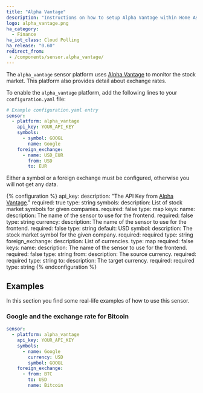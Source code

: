 ```yaml
---
title: "Alpha Vantage"
description: "Instructions on how to setup Alpha Vantage within Home Assistant."
logo: alpha_vantage.png
ha_category:
  - Finance
ha_iot_class: Cloud Polling
ha_release: "0.60"
redirect_from:
 - /components/sensor.alpha_vantage/
---
```


The `alpha_vantage` sensor platform uses [Alpha Vantage](https://www.alphavantage.co) to monitor the stock market. This platform also provides detail about exchange rates.

To enable the `alpha_vantage` platform, add the following lines to your `configuration.yaml` file:

```yaml
# Example configuration.yaml entry
sensor:
  - platform: alpha_vantage
    api_key: YOUR_API_KEY
    symbols:
      - symbol: GOOGL
        name: Google
    foreign_exchange:
      - name: USD_EUR
        from: USD
        to: EUR
```

Either a symbol or a foreign exchange must be configured, otherwise you will not get any data.

{% configuration %}
api_key:
  description: "The API Key from [Alpha Vantage](https://www.alphavantage.co)."
  required: true
  type: string
symbols:
  description: List of stock market symbols for given companies.
  required: false
  type: map
  keys:
    name:
      description: The name of the sensor to use for the frontend.
      required: false
      type: string
    currency:
      description: The name of the sensor to use for the frontend.
      required: false
      type: string
      default: USD
    symbol:
      description: The stock market symbol for the given company.
      required: required
      type: string
foreign_exchange:
  description: List of currencies.
  type: map
  required: false
  keys:
    name:
      description: The name of the sensor to use for the frontend.
      required: false
      type: string
    from:
      description: The source currency.
      required: required
      type: string
    to:
      description: The target currency.
      required: required
      type: string
{% endconfiguration %}

## Examples

In this section you find some real-life examples of how to use this sensor.

### Google and the exchange rate for Bitcoin

```yaml
sensor:
  - platform: alpha_vantage
    api_key: YOUR_API_KEY
    symbols:
      - name: Google
        currency: USD
        symbol: GOOGL
    foreign_exchange:
      - from: BTC
        to: USD
        name: Bitcoin
```

